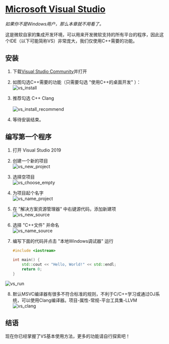 # [Microsoft Visual Studio](https://visualstudio.microsoft.com/)
*如果你不是Windows用户，那么本章就不用看了。*

这是微软自家的集成开发环境，可以用来开发微软支持的所有平台的程序，因此这个IDE（以下可能简称VS）非常庞大，我们仅使用C++需要的功能。

## 安装

1. 下载[Visual Studio Community](https://visualstudio.microsoft.com/zh-hans/free-developer-offers/)并打开

2. 如图勾选C++需要的功能（只需要勾选 "使用C++的桌面开发" ）：<br>
 ![vs_install](http://localhost:1024/C++_Tutorial/0.%E5%BC%80%E5%8F%91%E7%8E%AF%E5%A2%83%E6%90%AD%E5%BB%BA/figs/0.0.0.vs_install.png)
 
3. 推荐勾选 C++ Clang<br><br>
 ![vs_install_recommend](http://localhost:1024/C++_Tutorial/0.%E5%BC%80%E5%8F%91%E7%8E%AF%E5%A2%83%E6%90%AD%E5%BB%BA/figs/0.0.0.vs_install_recommend.png)
 
4. 等待安装结束。

## 编写第一个程序

1. 打开 Visual Studio 2019

2. 创建一个新的项目<br>
 ![vs_new_project](http://localhost:1024/C++_Tutorial/0.%E5%BC%80%E5%8F%91%E7%8E%AF%E5%A2%83%E6%90%AD%E5%BB%BA/figs/0.0.1.vs_new_project.png)

3. 选择空项目<br>
 ![vs_choose_empty](http://localhost:1024/C++_Tutorial/0.%E5%BC%80%E5%8F%91%E7%8E%AF%E5%A2%83%E6%90%AD%E5%BB%BA/figs/0.0.2.vs_choose_empty.png)

4. 为项目起个名字<br>
 ![vs_name_project](http://localhost:1024/C++_Tutorial/0.%E5%BC%80%E5%8F%91%E7%8E%AF%E5%A2%83%E6%90%AD%E5%BB%BA/figs/0.0.3.vs_name_project.png)

5. 在 ”解决方案资源管理器" 中右键源代码，添加新建项<br>
 ![vs_new_source](http://localhost:1024/C++_Tutorial/0.%E5%BC%80%E5%8F%91%E7%8E%AF%E5%A2%83%E6%90%AD%E5%BB%BA/figs/0.0.4.vs_new_source.png)

6. 选择 "C++文件" 并命名<br>
 ![vs_name_source](http://localhost:1024/C++_Tutorial/0.%E5%BC%80%E5%8F%91%E7%8E%AF%E5%A2%83%E6%90%AD%E5%BB%BA/figs/0.0.5.vs_name_source.png)

7. 编写下面的代码并点击 "本地Windows调试器" 运行

    ```cpp
    #include <iostream>  
      
    int main() {  
        std::cout << "Hello, World!" << std::endl;  
        return 0;  
    }
    ``` 
    
 ![vs_run](http://localhost:1024/C++_Tutorial/0.%E5%BC%80%E5%8F%91%E7%8E%AF%E5%A2%83%E6%90%AD%E5%BB%BA/figs/0.0.6.vs_run.png)

8. 默认MSVC编译器有很多不符合标准的规则，不利于C/C++学习或通过OJ系统，可以使用Clang编译器。项目-属性-常规-平台工具集-LLVM<br>
 ![vs_clang](http://localhost:1024/C++_Tutorial/0.%E5%BC%80%E5%8F%91%E7%8E%AF%E5%A2%83%E6%90%AD%E5%BB%BA/figs/0.0.7.vs_clang.png)

## 结语
现在你已经掌握了VS基本使用方法，更多的功能请自行探索吧！
